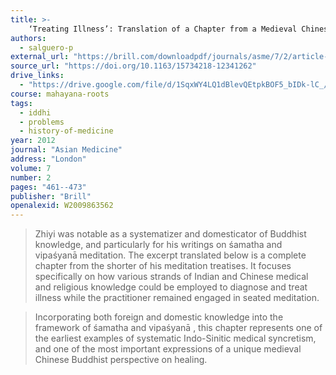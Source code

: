 ```yaml
---
title: >-
    ‘Treating Illness’: Translation of a Chapter from a Medieval Chinese Buddhist Meditation Manual by Zhiyi (538–597)
authors:
  - salguero-p
external_url: "https://brill.com/downloadpdf/journals/asme/7/2/article-p461_10.pdf"
source_url: "https://doi.org/10.1163/15734218-12341262"
drive_links:
  - "https://drive.google.com/file/d/1SqxWY4LQ1dBlevQEtpkBOF5_bIDk-lC_/view?usp=drivesdk"
course: mahayana-roots
tags:
  - iddhi
  - problems
  - history-of-medicine
year: 2012
journal: "Asian Medicine"
address: "London"
volume: 7
number: 2
pages: "461--473"
publisher: "Brill"
openalexid: W2009863562
---
```


> Zhiyi was notable as a systematizer and domesticator of Buddhist knowledge, and particularly for his writings on śamatha and vipaśyanā meditation.
> The excerpt translated below is a complete chapter from the shorter of his meditation treatises.
> It focuses specifically on how various strands of Indian and Chinese medical and religious knowledge could be employed to diagnose and treat illness while the practitioner remained engaged in seated meditation.

> Incorporating both foreign and domestic knowledge into the framework of śamatha and vipaśyanā , this chapter represents one of the earliest examples of systematic Indo-Sinitic medical syncretism, and one of the most important expressions of a unique medieval Chinese Buddhist perspective on healing.

